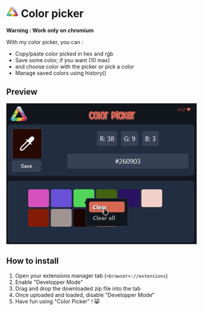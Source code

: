 # ![1676383092268](image/README/1676383092268.png) Color picker

**Warning : Work only on chromium**

With my color picker, you can :

* Copy/paste color picked in hex and rgb
* Save some color, if you want (10 max)
* and choose color with the picker or pick a color
* Manage saved colors using history()

## Preview

![1676774236271](image/README/1676774236271.png)

## How to install

1) Open your extensions manager tab (`<browser>://extensions`)
2) Enable "Developper Mode"
3) Drag and drop the downloaded zip file into the tab
4) Once uploaded and loaded, disable "Developper Mode"
5) Have fun using "Color Picker" ! 😸
